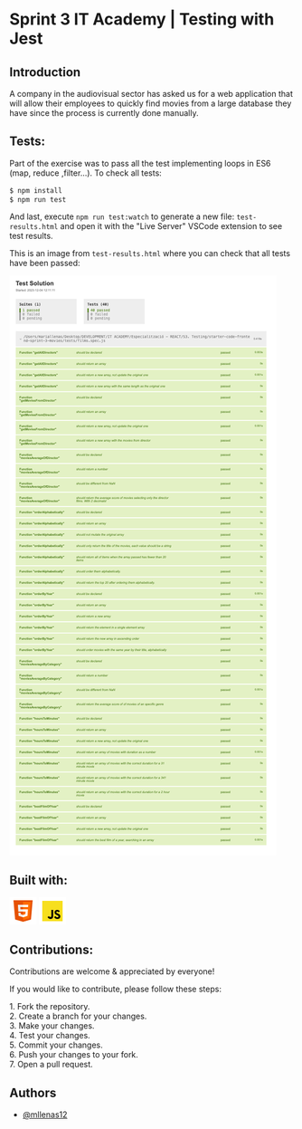 # Sprint 3 IT Academy | Testing with Jest

## Introduction

A company in the audiovisual sector has asked us for a web application that will allow their employees to quickly find movies from a large database they have since the process is currently done manually.


## Tests: 
Part of the exercise was to pass all the test implementing loops in  ES6 (map, reduce ,filter...).
To check all tests: 

```shell
$ npm install
$ npm run test
```

And last, execute `npm run test:watch` to generate a new file: `test-results.html` and open it with the "Live Server" VSCode extension to see test results.

This is an image from `test-results.html` where you can check that all tests have been passed: 

![visual](Visual-Testing.png)

## Built with:

![html](https://github.com/mllenas12/Assets/blob/84325e197bcdad6cd261ca7d7090e7df05c5736f/Logo/html.png)
![js](https://github.com/mllenas12/Assets/blob/ffed365807b4ab5be021011f3f17628f1df2aee5/Logo/js.png)

## Contributions: 

Contributions are welcome & appreciated by everyone!

If you would like to contribute, please follow these steps:

  1\. Fork the repository.  
  2\. Create a branch for your changes.  
  3\. Make your changes.  
  4\. Test your changes.  
  5\. Commit your changes.  
  6\. Push your changes to your fork.  
  7\. Open a pull request.


## Authors

- [@mllenas12](https://www.github.com/mllenas12)


